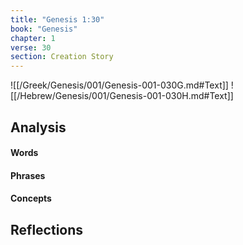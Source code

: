 ```yaml
---
title: "Genesis 1:30"
book: "Genesis"
chapter: 1
verse: 30
section: Creation Story
---
```

![[/Greek/Genesis/001/Genesis-001-030G.md#Text]]
![[/Hebrew/Genesis/001/Genesis-001-030H.md#Text]]

## Analysis

#### Words

#### Phrases

#### Concepts

## Reflections
